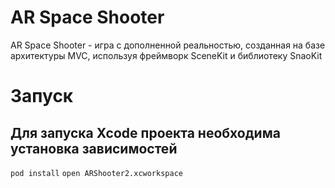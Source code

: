 # AR Space Shooter

AR Space Shooter - игра с дополненной реальностью, созданная на базе архитектуры MVC, используя фреймворк SceneKit и библиотеку SnaoKit


# Запуск

## Для запуска Xcode проекта необходима установка зависимостей

`pod install`
`open ARShooter2.xcworkspace`
